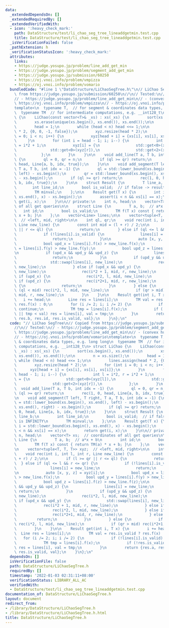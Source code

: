 ```yaml
---
data:
  _extendedDependsOn: []
  _extendedRequiredBy: []
  _extendedVerifiedWith:
  - icon: ':heavy_check_mark:'
    path: DataStructure/test/li_chao_seg_tree_lineaddgetmin.test.cpp
    title: DataStructure/test/li_chao_seg_tree_lineaddgetmin.test.cpp
  _isVerificationFailed: false
  _pathExtension: h
  _verificationStatusIcon: ':heavy_check_mark:'
  attributes:
    links:
    - https://judge.yosupo.jp/problem/line_add_get_min
    - https://judge.yosupo.jp/problem/segment_add_get_min
    - https://judge.yosupo.jp/submission/60250
    - https://oj.vnoi.info/problem/vmpizza
    - https://oj.vnoi.info/problem/vomario
  bundledCode: "#line 1 \"DataStructure/LiChaoSegTree.h\"\n// LiChao SegTree\n// Copied\
    \ from https://judge.yosupo.jp/submission/60250\n//\n// Tested:\n// - https://judge.yosupo.jp/problem/segment_add_get_min\n\
    // - https://judge.yosupo.jp/problem/line_add_get_min\n// - (convex hull trick)\
    \ https://oj.vnoi.info/problem/vmpizza\n// - https://oj.vnoi.info/problem/vomario\n\
    template<\n  typename T,  // for segment & coordinates data types, e.g. long long\n\
    \  typename TM  // for intermediate computations, e.g. __int128_t\n> struct LiChao\
    \ {\n    LiChao(const vector<T>& _xs) : xs(_xs) {\n        sort(xs.begin(), xs.end());\n\
    \        xs.erase(unique(xs.begin(), xs.end()), xs.end());\n\n        n = xs.size();\n\
    \        head = 1;\n        while (head < n) head <<= 1;\n\n        lines.assign(head\
    \ * 2, {0, 0, -1, false});\n        xyz.resize(head * 2);\n        for (int i\
    \ = 0; i < n; i++) {\n            xyz[head + i] = {xs[i], xs[i], xs[i]};\n   \
    \     }\n        for (int i = head - 1; i; i--) {\n            int l = i*2, r\
    \ = i*2 + 1;\n            xyz[i] = {\n                std::get<0>(xyz[l]),\n \
    \               std::get<0>(xyz[r]),\n                std::get<2>(xyz[r]),\n \
    \           };\n        }\n    }\n\n    void add_line(T a, T b, int idx = -1)\
    \ {\n        ql = 0, qr = n;\n        if (ql >= qr) return;\n        rec(1, 0,\
    \ head, Line{a, b, idx, true});\n    }\n\n    void add_segment(T left, T right,\
    \ T a, T b, int idx = -1) {\n        ql = std::lower_bound(xs.begin(), xs.end(),\
    \ left) - xs.begin();\n        qr = std::lower_bound(xs.begin(), xs.end(), right)\
    \ - xs.begin();\n        if (ql >= qr) return;\n        rec(1, 0, head, Line{a,\
    \ b, idx, true});\n    }\n\n    struct Result {\n        T line_a, line_b;\n \
    \       int line_id;\n        bool is_valid;  // if false -> result is INFINITY\n\
    \        TM minval;\n    };\n\n    Result get(T x) {\n        int i = std::lower_bound(xs.begin(),\
    \ xs.end(), x) - xs.begin();\n        assert(i < n && xs[i] == x);\n        return\
    \ get(i, x);\n    }\n\n// private:\n    int n, head;\n    vector<T> xs;  // coordinates\
    \ of all get queries\n\n    struct Line {\n        T a, b;  // a*x + b\n     \
    \   int id;\n        bool is_valid;\n        TM f(T x) const { return TM(a) *\
    \ x + b; }\n    };\n    vector<Line> lines;\n\n    vector<tuple<T, T, T>> xyz;\
    \  // <left, mid, right>\n\n    int ql, qr;\n    void rec(int i, int l, int r,\
    \ Line new_line) {\n        const int mid = (l + r) / 2;\n\n        if (l >= qr\
    \ || r <= ql) {\n            return;\n        } else if (ql <= l && r <= qr) {\n\
    \            if (!lines[i].is_valid) {\n                lines[i] = new_line;\n\
    \                return;\n            }\n\n            auto [x, y, z] = xyz[i];\n\
    \            bool upd_x = lines[i].f(x) > new_line.f(x);\n            bool upd_y\
    \ = lines[i].f(y) > new_line.f(y);\n            bool upd_z = lines[i].f(z) > new_line.f(z);\n\
    \n            if (upd_x && upd_y && upd_z) {\n                lines[i] = new_line;\n\
    \                return;\n            }\n            if (upd_y && upd_z) {\n \
    \               std::swap(lines[i], new_line);\n                rec(i*2, l, mid,\
    \ new_line);\n            } else if (upd_x && upd_y) {\n                std::swap(lines[i],\
    \ new_line);\n                rec(i*2 + 1, mid, r, new_line);\n            } else\
    \ if (upd_x) {\n                rec(i*2, l, mid, new_line);\n            } else\
    \ if (upd_z) {\n                rec(i*2+1, mid, r, new_line);\n            } else\
    \ {\n                return;\n            }\n        } else {\n            if\
    \ (ql < mid) rec(i*2, l, mid, new_line);\n            if (qr > mid) rec(i*2+1,\
    \ mid, r, new_line);\n        }\n    }\n\n    Result get(int i, T x) {\n     \
    \   i += head;\n        Line res = lines[i];\n        TM val = res.is_valid ?\
    \ res.f(x) : 0;\n        for (i /= 2; i; i /= 2) {\n            if (!lines[i].is_valid)\
    \ continue;\n            TM tmp = lines[i].f(x);\n            if (!res.is_valid\
    \ || tmp < val) res = lines[i], val = tmp;\n        }\n        return {res.a,\
    \ res.b, res.id, res.is_valid, val};\n    }\n};\n"
  code: "// LiChao SegTree\n// Copied from https://judge.yosupo.jp/submission/60250\n\
    //\n// Tested:\n// - https://judge.yosupo.jp/problem/segment_add_get_min\n// -\
    \ https://judge.yosupo.jp/problem/line_add_get_min\n// - (convex hull trick) https://oj.vnoi.info/problem/vmpizza\n\
    // - https://oj.vnoi.info/problem/vomario\ntemplate<\n  typename T,  // for segment\
    \ & coordinates data types, e.g. long long\n  typename TM  // for intermediate\
    \ computations, e.g. __int128_t\n> struct LiChao {\n    LiChao(const vector<T>&\
    \ _xs) : xs(_xs) {\n        sort(xs.begin(), xs.end());\n        xs.erase(unique(xs.begin(),\
    \ xs.end()), xs.end());\n\n        n = xs.size();\n        head = 1;\n       \
    \ while (head < n) head <<= 1;\n\n        lines.assign(head * 2, {0, 0, -1, false});\n\
    \        xyz.resize(head * 2);\n        for (int i = 0; i < n; i++) {\n      \
    \      xyz[head + i] = {xs[i], xs[i], xs[i]};\n        }\n        for (int i =\
    \ head - 1; i; i--) {\n            int l = i*2, r = i*2 + 1;\n            xyz[i]\
    \ = {\n                std::get<0>(xyz[l]),\n                std::get<0>(xyz[r]),\n\
    \                std::get<2>(xyz[r]),\n            };\n        }\n    }\n\n  \
    \  void add_line(T a, T b, int idx = -1) {\n        ql = 0, qr = n;\n        if\
    \ (ql >= qr) return;\n        rec(1, 0, head, Line{a, b, idx, true});\n    }\n\
    \n    void add_segment(T left, T right, T a, T b, int idx = -1) {\n        ql\
    \ = std::lower_bound(xs.begin(), xs.end(), left) - xs.begin();\n        qr = std::lower_bound(xs.begin(),\
    \ xs.end(), right) - xs.begin();\n        if (ql >= qr) return;\n        rec(1,\
    \ 0, head, Line{a, b, idx, true});\n    }\n\n    struct Result {\n        T line_a,\
    \ line_b;\n        int line_id;\n        bool is_valid;  // if false -> result\
    \ is INFINITY\n        TM minval;\n    };\n\n    Result get(T x) {\n        int\
    \ i = std::lower_bound(xs.begin(), xs.end(), x) - xs.begin();\n        assert(i\
    \ < n && xs[i] == x);\n        return get(i, x);\n    }\n\n// private:\n    int\
    \ n, head;\n    vector<T> xs;  // coordinates of all get queries\n\n    struct\
    \ Line {\n        T a, b;  // a*x + b\n        int id;\n        bool is_valid;\n\
    \        TM f(T x) const { return TM(a) * x + b; }\n    };\n    vector<Line> lines;\n\
    \n    vector<tuple<T, T, T>> xyz;  // <left, mid, right>\n\n    int ql, qr;\n\
    \    void rec(int i, int l, int r, Line new_line) {\n        const int mid = (l\
    \ + r) / 2;\n\n        if (l >= qr || r <= ql) {\n            return;\n      \
    \  } else if (ql <= l && r <= qr) {\n            if (!lines[i].is_valid) {\n \
    \               lines[i] = new_line;\n                return;\n            }\n\
    \n            auto [x, y, z] = xyz[i];\n            bool upd_x = lines[i].f(x)\
    \ > new_line.f(x);\n            bool upd_y = lines[i].f(y) > new_line.f(y);\n\
    \            bool upd_z = lines[i].f(z) > new_line.f(z);\n\n            if (upd_x\
    \ && upd_y && upd_z) {\n                lines[i] = new_line;\n               \
    \ return;\n            }\n            if (upd_y && upd_z) {\n                std::swap(lines[i],\
    \ new_line);\n                rec(i*2, l, mid, new_line);\n            } else\
    \ if (upd_x && upd_y) {\n                std::swap(lines[i], new_line);\n    \
    \            rec(i*2 + 1, mid, r, new_line);\n            } else if (upd_x) {\n\
    \                rec(i*2, l, mid, new_line);\n            } else if (upd_z) {\n\
    \                rec(i*2+1, mid, r, new_line);\n            } else {\n       \
    \         return;\n            }\n        } else {\n            if (ql < mid)\
    \ rec(i*2, l, mid, new_line);\n            if (qr > mid) rec(i*2+1, mid, r, new_line);\n\
    \        }\n    }\n\n    Result get(int i, T x) {\n        i += head;\n      \
    \  Line res = lines[i];\n        TM val = res.is_valid ? res.f(x) : 0;\n     \
    \   for (i /= 2; i; i /= 2) {\n            if (!lines[i].is_valid) continue;\n\
    \            TM tmp = lines[i].f(x);\n            if (!res.is_valid || tmp < val)\
    \ res = lines[i], val = tmp;\n        }\n        return {res.a, res.b, res.id,\
    \ res.is_valid, val};\n    }\n};\n"
  dependsOn: []
  isVerificationFile: false
  path: DataStructure/LiChaoSegTree.h
  requiredBy: []
  timestamp: '2022-01-03 02:31:11+08:00'
  verificationStatus: LIBRARY_ALL_AC
  verifiedWith:
  - DataStructure/test/li_chao_seg_tree_lineaddgetmin.test.cpp
documentation_of: DataStructure/LiChaoSegTree.h
layout: document
redirect_from:
- /library/DataStructure/LiChaoSegTree.h
- /library/DataStructure/LiChaoSegTree.h.html
title: DataStructure/LiChaoSegTree.h
---
```

